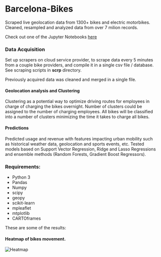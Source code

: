 
# Barcelona-Bikes

Scraped live geolocation data from 1300+ bikes and electric motorbikes. Cleaned, resampled and analyzed data from over 7 milion records.

Check out one of the Jupyter Notebooks <a href="https://nbviewer.jupyter.org/github/pggmrt/barcelona-bikes/blob/master/analytics/analytics-muv.ipynb" target="_blank"> here</a>

### Data Acquisition

Set up scrapers on cloud service provider, to scrape data  every 5 minutes from a couple bike providers, and compile it in a single csv file / database.  See scraping scripts in **scrp** directory.

Previously acquired data was cleaned and merged in a single file. 

#### Geolocation analysis and Clustering

Clustering as a potential way to optimize driving routes for employees in charge of charging the bikes overnight. Number of clusters could be assigned to the number of charging employees. All bikes will be classified into a number of clusters minimizing the time it takes to charge all bikes.


#### Predictions

Predicted usage and revenue with features impacting urban mobility such as historical weather data, geolocation and sports events, etc. Tested models based on Support Vector Regression, Ridge and Lasso Regressions and ensemble methods (Random Forests, Gradient Boost Regressors). 



### Requirements:
* Python 3
* Pandas
* Numpy
* scipy
* geopy
* scikit-learn
* mpleaflet
* mtplotlib
* CARTOframes





These are some of the results:

#### Heatmap of bikes movement.


![Heatmap](/CARTO_imgs/muv-heatmap.gif)
